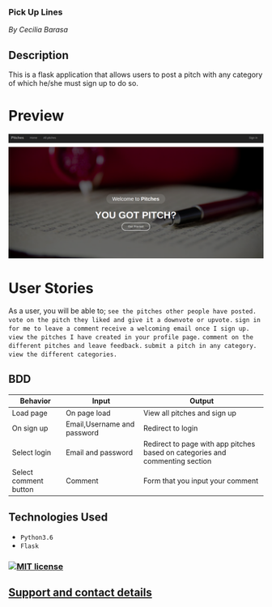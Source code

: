 ### Pick Up Lines

*By Cecilia Barasa*

## Description

This is a flask application that allows users to post a pitch with any category of which he/she must sign up to do so.

# Preview
![](shot.png)

# User Stories

As a user, you will be able to;
`see the pitches other people have posted.`
`vote on the pitch they liked and give it a downvote or upvote.`
`sign in for me to leave a comment`
`receive a welcoming email once I sign up.`
`view the pitches I have created in your profile page.`
`comment on the different pitches and leave feedback.`
`submit a pitch in any category.`
`view the different categories.`

## BDD
| Behavior | Input | Output |
| -------- | -------- | -------- |
| Load page    | On page load     | View all pitches and sign up    |
| On sign up    | Email,Username and password   | Redirect to login   |
| Select login    | Email and password     | Redirect to page with app pitches based on categories and commenting section    |
| Select comment button    | Comment   | Form that you input your comment   |

## Technologies Used
* `Python3.6`
* `Flask`

### [![MIT license](https://img.shields.io/badge/License-MIT-blue.svg)](https://github.com/cecibarasa/Pick-up-lines/blob/master/LICENSE.md)

## [Support and contact details](https://www.linkedin.com/in/cecilia-barasa-4a8311195/)